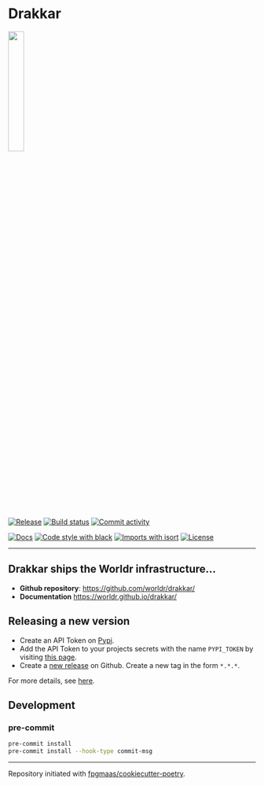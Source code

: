 # Drakkar

<img src="https://github.com/worldr/drakkar/blob/main/docs/assets/logo.png" width=25% height=25% >

[![Release](https://img.shields.io/github/v/release/worldr/drakkar)](https://img.shields.io/github/v/release/worldr/drakkar)
[![Build status](https://img.shields.io/github/workflow/status/worldr/drakkar/merge-to-main)](https://img.shields.io/github/workflow/status/worldr/drakkar/merge-to-main)
[![Commit activity](https://img.shields.io/github/commit-activity/m/worldr/drakkar)](https://img.shields.io/github/commit-activity/m/worldr/drakkar)

[![Docs](https://img.shields.io/badge/docs-gh--pages-blue)](https://worldr.github.io/drakkar/)
[![Code style with black](https://img.shields.io/badge/code%20style-black-000000.svg)](https://github.com/psf/black)
[![Imports with isort](https://img.shields.io/badge/%20imports-isort-%231674b1)](https://pycqa.github.io/isort/)
[![License](https://img.shields.io/github/license/worldr/drakkar)](https://img.shields.io/github/license/worldr/drakkar)

---- 

## Drakkar ships the Worldr infrastructure…

- **Github repository**: <https://github.com/worldr/drakkar/>
- **Documentation** <https://worldr.github.io/drakkar/>

## Releasing a new version

- Create an API Token on [Pypi](https://pypi.org/).
- Add the API Token to your projects secrets with the name `PYPI_TOKEN` by visiting
[this page](https://github.com/worldr/drakkar/settings/secrets/actions/new).
- Create a [new release](https://github.com/worldr/drakkar/releases/new) on Github.
Create a new tag in the form ``*.*.*``.

For more details, see [here](https://fpgmaas.github.io/cookiecutter-poetry/releasing.html).

## Development

### pre-commit

```bash
pre-commit install
pre-commit install --hook-type commit-msg
```

---

Repository initiated with [fpgmaas/cookiecutter-poetry](https://github.com/fpgmaas/cookiecutter-poetry).
